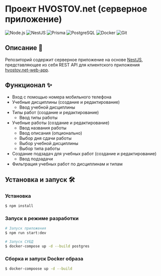 # Проект HVOSTOV.net (серверное приложение)

![Node.js](https://img.shields.io/badge/Node.js-339933?style=for-the-badge&logo=nodedotjs&logoColor=white)
![NestJS](https://img.shields.io/badge/NestJS-E0234E?style=for-the-badge&logo=nestjs&logoColor=white)
![Prisma](https://img.shields.io/badge/Prisma-2D3748?style=for-the-badge&logo=prisma&logoColor=white)
![PostgreSQL](https://img.shields.io/badge/PostgreSQL-4169E1?style=for-the-badge&logo=postgresql&logoColor=white)
![Docker](https://img.shields.io/badge/Docker-2496ED?style=for-the-badge&logo=docker&logoColor=white)
![Git](https://img.shields.io/badge/Git-F05032?style=for-the-badge&logo=git&logoColor=white)

## Описание 📖

Репозиторий содержит серверное приложение на основе [NestJS](https://nestjs.com/), представляющее из себя REST API для клиентского приложения [hvostov.net-web-app](https://github.com/mkstas/hvostov.net-web-app).

## Функционал ✨

- Вход с помощью номера мобильного телефона
- Учебные дисциплины (создание и редактирование)
  - Ввод учебной дисциплины
- Типы работ (создание и редактирование)
  - Ввод типы работы
- Учебные работы (создание и редактирование)
  - Ввод названия работы
  - Ввод описания (опционально)
  - Выбор дня сдачи работы
  - Выбор учебной дисциплины
  - Выбор типа работы
- Создание подзадач для учебных работ (создание и редактирование)
  - Ввод подзадачи
- Фильтрация учебных работ по дисциплинам и типам

## Установка и запуск 🛠️

### Установка

```bash
$ npm install
```

### Запуск в режиме разработки

```bash
# Запуск приложения
$ npm run start:dev

# Запуск СУБД
$ docker-compose up -d --build postgres
```

### Сборка и запуск Docker образа

```bash
$ docker-compoose up -d --build
```

